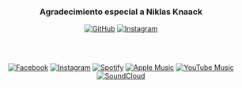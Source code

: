 <div align="center">

  ### Agradecimiento especial a Niklas Knaack

  [![GitHub](https://img.shields.io/badge/github-%23121011.svg?style=for-the-badge&logo=github&logoColor=white)](https://github.com/NiklasKnaack)
  [![Instagram](https://img.shields.io/badge/Instagram-%23E4405F.svg?style=for-the-badge&logo=Instagram&logoColor=white)](https://www.instagram.com/niklasknaack/)


  <br><br>

  <!-- Badges de redes sociales -->
  [![Facebook](https://img.shields.io/badge/Facebook-%231877F2.svg?style=for-the-badge&logo=Facebook&logoColor=white)](https://www.facebook.com/tu_perfil)
  [![Instagram](https://img.shields.io/badge/Instagram-%23E4405F.svg?style=for-the-badge&logo=Instagram&logoColor=white)](https://www.instagram.com/tu_perfil)
  [![Spotify](https://img.shields.io/badge/Spotify-1ED760?style=for-the-badge&logo=spotify&logoColor=white)](https://open.spotify.com/user/tu_perfil)
  [![Apple Music](https://img.shields.io/badge/Apple_Music-9933CC?style=for-the-badge&logo=apple-music&logoColor=white)](https://music.apple.com/profile/tu_perfil)
  [![YouTube Music](https://img.shields.io/badge/YouTube_Music-FF0000?style=for-the-badge&logo=youtube-music&logoColor=white)](https://music.youtube.com/channel/tu_perfil)
  [![SoundCloud](https://img.shields.io/badge/soundcloud-FF5500?style=for-the-badge&logo=soundcloud&logoColor=white)](https://soundcloud.com/tu_perfil)

</div>
